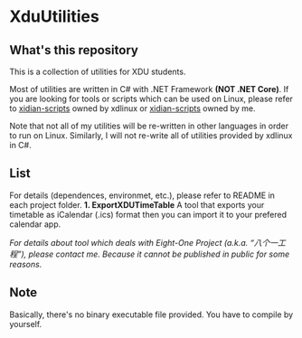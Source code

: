 # XduUtilities
## What's this repository
This is a collection of utilities for XDU students.

Most of utilities are written in C# with .NET Framework **(NOT .NET Core)**. If you are looking for tools or scripts which can be used on Linux, please refer to [xidian-scripts](https://github.com/xdlinux/xidian-scripts "xidian-scripts") owned by xdlinux or [xidian-scripts](https://github.com/Robotxm/xidian-scripts "xidian-scripts") owned by me.

Note that not all of my utilities will be re-written in other languages in order to run on Linux. Similarly, I will not re-write all of utilities provided by xdlinux in C#.

## List
For details (dependences, environmet, etc.), please refer to README in each project folder.
**1. ExportXDUTimeTable**
A tool that exports your timetable as iCalendar (.ics) format then you can import it to your prefered calendar app.

*For details about tool which deals with Eight-One Project (a.k.a. “八个一工程”), please contact me. Because it cannot be published in public for some reasons.*

## Note
Basically, there's no binary executable file provided. You have to compile by yourself.
